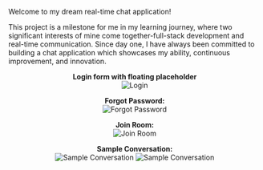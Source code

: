 ﻿Welcome to my dream real-time chat application! 

This project is a milestone for me in my learning journey, where two significant interests of mine come together-full-stack development and real-time communication. Since day one, I have always been committed to building a chat application which showcases my ability, continuous improvement, and innovation.

<p align="center">
  <strong>Login form with floating placeholder</strong>
  <br>
  <img src="https://github.com/user-attachments/assets/b639413c-ba62-41df-b596-cbe74d4e54e8" alt="Login" />
</p>

<p align="center">
  <strong>Forgot Password:</strong>
  <br>
  <img src="https://github.com/user-attachments/assets/46dfe756-5a57-4b8d-b720-c45e68881321" alt="Forgot Password" />
</p>

<p align="center">
  <strong>Join Room:</strong>
  <br>
  <img src="https://github.com/user-attachments/assets/caa88a93-9208-477a-b566-e2e5534b9c1f" alt="Join Room" />
</p>

<p align="center">
  <strong>Sample Conversation:</strong>
  <br>
  <img src="https://github.com/user-attachments/assets/a7488485-329c-4f26-ba9a-2c89340ca4c9" alt="Sample Conversation" />
  <img src="https://github.com/user-attachments/assets/8d8de5e5-1ed0-4836-a639-8b763fb3fc37" alt="Sample Conversation" />
</p>
